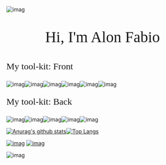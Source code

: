 ![imag](https://static.wixstatic.com/media/c1c203_6eea7ea049cf43f0b2dfaccc6894bb81~mv2.gif)

<p style='text-align: center; font-size:40px; font-family: "Times New Roman", Times, serif;'>Hi, I'm Alon Fabio</p>

<p style='font-size:24px; font-family: "Times New Roman", Times, serif;'>My tool-kit: Front</p>

![imag](https://img.shields.io/badge/HTML5-E34F26?style=for-the-badge&logo=html5&logoColor=white)![imag](https://img.shields.io/badge/CSS3-1572B6?style=for-the-badge&logo=css3&logoColor=white)![imag](https://img.shields.io/badge/Bootstrap-563D7C?style=for-the-badge&logo=bootstrap&logoColor=white)![imag](https://img.shields.io/badge/Sass-CC6699?style=for-the-badge&logo=sass&logoColor=white)![imag](https://img.shields.io/badge/React-20232A?style=for-the-badge&logo=react&logoColor=61DAFB)![imag](https://img.shields.io/badge/React_Native-20232A?style=for-the-badge&logo=react&logoColor=61DAFB)

<p style='font-size:24px; font-family: "Times New Roman", Times, serif;'>My tool-kit: Back</p>

![imag](https://img.shields.io/badge/Redux-593D88?style=for-the-badge&logo=redux&logoColor=white)![imag](https://img.shields.io/badge/TypeScript-007ACC?style=for-the-badge&logo=typescript&logoColor=white)![imag](https://img.shields.io/badge/Express.js-404D59?style=for-the-badge)![imag](https://img.shields.io/badge/Elixir-4B275F?style=for-the-badge&logo=elixir&logoColor=white)![imag](https://img.shields.io/badge/Node.js-43853D?style=for-the-badge&logo=node.js&logoColor=white)

[![Anurag's github stats](https://github-readme-stats.vercel.app/api?username=Alon-Fabio&theme=whigth)](https://github.com/anuraghazra/github-readme-stats)[![Top Langs](https://github-readme-stats.vercel.app/api/top-langs/?username=Alon-Fabio&layout=compact)](https://github.com/anuraghazra/github-readme-stats)

<a href="https://mail.google.com/mail/u/0/?view=cm&fs=1&tf=1&to=Alon.theFabio@Gmail.com&su=Cool%20GitHub%20page!&body=Let%27s+make+magic%F0%9F%8C%9F">![imag](https://img.shields.io/badge/Gmail-D14836?style=for-the-badge&logo=gmail&logoColor=white)</a> [![imag](https://img.shields.io/badge/LinkedIn-0077B5?style=for-the-badge&logo=linkedin&logoColor=white)](https://www.linkedin.com/in/alon-fabio-3a26141a2/)

![imag](https://i.pinimg.com/originals/e4/26/70/e426702edf874b181aced1e2fa5c6cde.gif)
